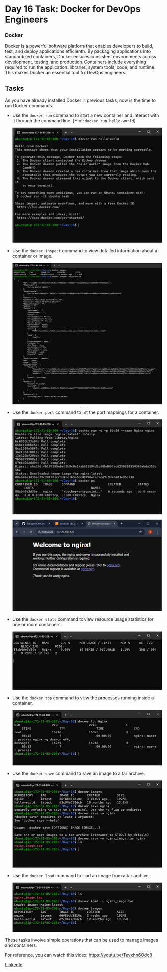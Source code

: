 # Day 16 Task: Docker for DevOps Engineers

### Docker

Docker is a powerful software platform that enables developers to build, test, and deploy applications efficiently. By packaging applications into standardized containers, Docker ensures consistent environments across development, testing, and production. Containers include everything required to run the application: libraries, system tools, code, and runtime. This makes Docker an essential tool for DevOps engineers.


## Tasks

As you have already installed Docker in previous tasks, now is the time to run Docker commands.

- Use the `docker run` command to start a new container and interact with it through the command line. [Hint: `docker run hello-world`]

    ![task1](image/task1.png)


- Use the `docker inspect` command to view detailed information about a container or image.

    ![task2](image/task2.png)


- Use the `docker port` command to list the port mappings for a container.

    ![task3.1](image/task3.1.png)


    ![task3.2](image/task3.2.png)


- Use the `docker stats` command to view resource usage statistics for one or more containers.

    ![task4](image/task4.png)


- Use the `docker top` command to view the processes running inside a container.

    ![task5](image/task5.png)


- Use the `docker save` command to save an image to a tar archive.

    ![task6](image/task6.png)

    
- Use the `docker load` command to load an image from a tar archive.

    ![task7](image/task7.png)

    
These tasks involve simple operations that can be used to manage images and containers.

For reference, you can watch this video:
https://youtu.be/Tevxhn6Odc8


[LinkedIn](https://www.linkedin.com/in/amitabh-devops/)
